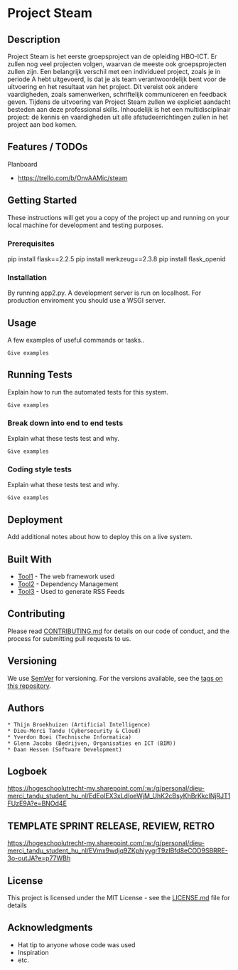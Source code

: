 # Project Steam

## Description

Project Steam is het eerste groepsproject van de opleiding HBO-ICT. Er zullen nog veel projecten volgen, waarvan de meeste ook groepsprojecten zullen zijn. Een belangrijk verschil met een individueel project, zoals je in periode A hebt uitgevoerd, is dat je 
als team verantwoordelijk bent voor de uitvoering en het resultaat van het project. Dit vereist ook andere vaardigheden, zoals samenwerken, schriftelijk communiceren en feedback geven. Tijdens de uitvoering van Project Steam zullen we expliciet aandacht 
besteden aan deze professional skills. Inhoudelijk is het een multidisciplinair project: de kennis en vaardigheden uit alle afstudeerrichtingen zullen in het project aan bod komen.

## Features / TODOs

Planboard
- https://trello.com/b/OnvAAMic/steam

## Getting Started

These instructions will get you a copy of the project up and running on your local machine for development and testing purposes.

### Prerequisites

pip install flask==2.2.5
pip install werkzeug==2.3.8
pip install flask_openid

### Installation
By running app2.py. A development server is run on localhost. For production enviroment you should use a WSGI server.
## Usage

A few examples of useful commands or tasks..

```
Give examples
```

## Running Tests

Explain how to run the automated tests for this system.

```
Give examples
```

### Break down into end to end tests

Explain what these tests test and why.

```
Give examples
```

### Coding style tests

Explain what these tests test and why.

```
Give examples
```

## Deployment

Add additional notes about how to deploy this on a live system.

## Built With

* [Tool1](http://website.com) - The web framework used
* [Tool2](http://website.com) - Dependency Management
* [Tool3](http://website.com) - Used to generate RSS Feeds

## Contributing

Please read [CONTRIBUTING.md](http://website.com) for details on our code of conduct, and the process for submitting pull requests to us.

## Versioning

We use [SemVer](http://semver.org/) for versioning. For the versions available, see the [tags on this repository](http://website.com). 

## Authors

```
* Thijn Broekhuizen (Artificial Intelligence)
* Dieu-Merci Tandu (Cybersecurity & Cloud)
* Yverdon Boei (Technische Informatica)
* Glenn Jacobs (Bedrijven, Organisaties en ICT (BIM))
* Daan Hessen (Software Development)
```

## Logboek
https://hogeschoolutrecht-my.sharepoint.com/:w:/g/personal/dieu-merci_tandu_student_hu_nl/EdEoIEX3xLdIoeWjM_UhK2cBsyKhBrKkcINjRJT1FUzE9A?e=BNOd4E

## TEMPLATE SPRINT RELEASE, REVIEW, RETRO 
https://hogeschoolutrecht-my.sharepoint.com/:w:/g/personal/dieu-merci_tandu_student_hu_nl/EVmx9wdjq9ZKphiyygrT9zIBfd8eCOD9SBRRE-3o-outJA?e=p77WBh

## License

This project is licensed under the MIT License - see the [LICENSE.md](LICENSE.md) file for details

## Acknowledgments

* Hat tip to anyone whose code was used
* Inspiration
* etc.


